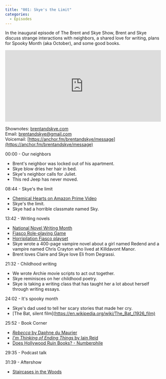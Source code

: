 ```yaml
---
title: "001: Skye's the Limit"
categories:
  - Episodes
---
```


In the inaugural episode of The Brent and Skye Show, Brent and Skye discuss strange interactions with neighbors, a shared love for writing, plans for Spooky Month (aka October), and some good books.

<iframe src="https://open.spotify.com/embed-podcast/episode/5pgHfFdqvBl7tJZFAdCC1a" width="100%" height="232" frameborder="0" allowtransparency="true" allow="encrypted-media"></iframe>

Shownotes: [brentandskye.com](https://brentandskye.com)  
Email: [brentandskye@gmail.com](mailto:brentandskye@gmail.com)  
Voicemail: [https://anchor.fm/brentandskye/message](https://anchor.fm/brentandskye/message)  

00:00 - Our neighbors

* Brent's neighbor was  locked out of his apartment.
* Skye blow dries her hair in bed.
* Skye's neighbor calls for Juliet.
* This red Jeep has never moved.

08:44 - Skye's the limit

* [Chemical Hearts on Amazon Prime Video](https://www.amazon.com/Chemical-Hearts-Lili-Reinhart/dp/B08DL6P44L)
* Skye's the limit. 
* Skye had a horrible classmate named Sky.

13:42 - Writing novels

* [National Novel Writing Month](https://nanowrimo.org)
* [Fiasco Role-playing Game](https://bullypulpitgames.com/games/fiasco/)
* [Horripilation Fiasco playset](http://fiascoplaysets.com/home/horripilation)
* Skye wrote a 400-page vampire novel about a girl named Redend and a vampire named Chris Crayton who lived at Killdavont Manor.
* Brent loves Claire and Skye love Eli from Degrassi. 

21:32 - Childhood writing

* We wrote Archie movie scripts to act out together. 
* Skye reminisces on her childhood poetry.
* Skye is taking a writing class that has taught her a lot about herself through writing essays. 

24:02 - It's spooky month

* Skye's dad used to tell her scary stories that made her cry.
* [The Bat, silent film](https://en.wikipedia.org/wiki/The_Bat_(1926_film)

25:52 - Book Corner

* [*Rebecca* by Daphne du Maurier](https://www.amazon.com/dp/B08DM69XRQ/ref=dp-kindle-redirect?_encoding=UTF8&btkr=1)
* [*I'm Thinking of Ending Things* by Iain Reid](https://www.amazon.com/Im-Thinking-Ending-Things-Recommendation/dp/1501126946/ref=sr_1_1?dchild=1&keywords=I%27m+thinking+of+ending+things&qid=1601604572&sr=8-1)
* [Does Hollywood Ruin Books? - Numberphile](https://www.youtube.com/watch?v=FUD8h9JpEVQ)

29:35 - Podcast talk

31:39 - Aftershow

* [Staircases in the Woods](https://www.reddit.com/r/nosleep/comments/3jadum/im_a_search_and_rescue_officer_for_the_us_forest/?utm_source=amp&utm_medium=&utm_content=post_body)
